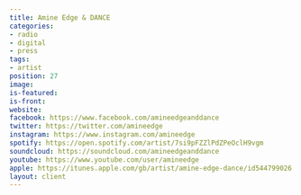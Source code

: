 ```yaml
---
title: Amine Edge & DANCE
categories:
- radio
- digital
- press
tags:
- artist
position: 27
image: 
is-featured: 
is-front: 
website: 
facebook: https://www.facebook.com/amineedgeanddance
twitter: https://twitter.com/amineedge
instagram: https://www.instagram.com/amineedge
spotify: https://open.spotify.com/artist/7si9pFZZlPdZPeOclH9vgm
soundcloud: https://soundcloud.com/amineedgeanddance
youtube: https://www.youtube.com/user/amineedge
apple: https://itunes.apple.com/gb/artist/amine-edge-dance/id544799026
layout: client
---
```


